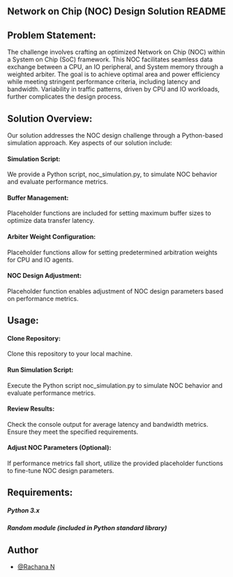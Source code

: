 
## Network on Chip (NOC) Design Solution README
## Problem Statement:

 The challenge involves crafting an optimized Network on Chip (NOC) within a System on Chip (SoC) framework. This NOC facilitates seamless data exchange between a CPU, an IO peripheral, and System memory through a weighted arbiter. The goal is to achieve optimal area and power efficiency while meeting stringent performance criteria, including latency and bandwidth. Variability in traffic patterns, driven by CPU and IO workloads, further complicates the design process.

## Solution Overview:

 Our solution addresses the NOC design challenge through a Python-based simulation approach. Key aspects of our solution include:

#### Simulation Script:
 We provide a Python script, noc_simulation.py, to simulate NOC behavior and evaluate performance metrics.
#### Buffer Management: 
Placeholder functions are included for setting maximum buffer sizes to optimize data transfer latency.
#### Arbiter Weight Configuration:
 Placeholder functions allow for setting predetermined arbitration weights for CPU and IO agents.
#### NOC Design Adjustment:
 Placeholder function enables adjustment of NOC design parameters based on performance metrics.

## Usage:
#### Clone Repository:
 Clone this repository to your local machine.
#### Run Simulation Script:
 Execute the Python script noc_simulation.py to simulate NOC behavior and evaluate performance metrics.
#### Review Results: 
Check the console output for average latency and bandwidth metrics. Ensure they meet the specified requirements.
#### Adjust NOC Parameters (Optional):
 If performance metrics fall short, utilize the provided placeholder functions to fine-tune NOC design parameters.
## Requirements:
##### Python 3.x
##### Random module (included in Python standard library)


## Author

- [@Rachana N](https://www.linkedin.com/in/rachana-n-237b3a25b)

